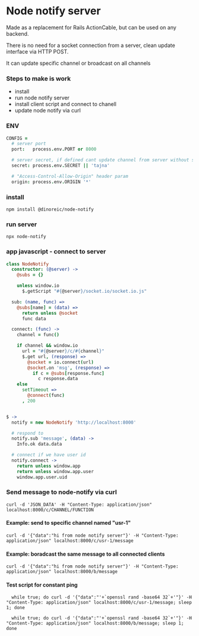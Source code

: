 # Node notify server

Made as a replacement for Rails ActionCable, but can be used on any backend.

There is no need for a socket connection from a server, clean update interface via HTTP POST.

It can update specific channel or broadcast on all channels

### Steps to make is work

* install
* run node notify server
* install client script and connect to chanell
* update node notify via curl

### ENV

```coffeescript
CONFIG =
  # server port
  port:   process.env.PORT or 8000

  # server secret, if defined cant update channel from server without sending ?secret= param
  secret: process.env.SECRET || 'tajna'

  # "Access-Control-Allow-Origin" header param
  origin: process.env.ORIGIN '*'
```

### install

`npm install @dinoreic/node-notify`

### run server

`npx node-notify`


### app javascript  - connect to server

```coffeescript
class NodeNotify
  constructor: (@server) ->
    @subs = {}

    unless window.io
      $.getScript "#{@server}/socket.io/socket.io.js"

  sub: (name, func) =>
    @subs[name] = (data) =>
      return unless @socket
      func data

  connect: (func) ->
    channel = func()

    if channel && window.io
      url = "#{@server}/c/#{channel}"
      $.get url, (response) =>
        @socket = io.connect(url)
        @socket.on 'msg', (response) =>
          if c = @subs[response.func]
            c response.data
    else
      setTimeout =>
        @connect(func)
      , 200


$ ->
  notify = new NodeNotify 'http://localhost:8000'

  # respond to
  notify.sub 'message', (data) ->
    Info.ok data.data

  # connect if we have user id
  notify.connect ->
    return unless window.app
    return unless window.app.user
    window.app.user.uid
```

### Send message to node-notify via curl

`curl -d 'JSON_DATA' -H "Content-Type: application/json" localhost:8000/c/CHANNEL/FUNCTION`


#### Example: send to specific channel named "usr-1"
`curl -d '{"data":"hi from node notify server"}' -H "Content-Type: application/json" localhost:8000/c/usr-1/message`


#### Example: boradcast the same message to all connected clients
`curl -d '{"data":"hi from node notify server"}' -H "Content-Type: application/json" localhost:8000/b/message`


#### Test script for constant ping

```
  while true; do curl -d '{"data":"'+`openssl rand -base64 32`+'"}' -H "Content-Type: application/json" localhost:8000/c/usr-1/message; sleep 1; done

  while true; do curl -d '{"data":"'+`openssl rand -base64 32`+'"}' -H "Content-Type: application/json" localhost:8000/b/message; sleep 1; done
```

